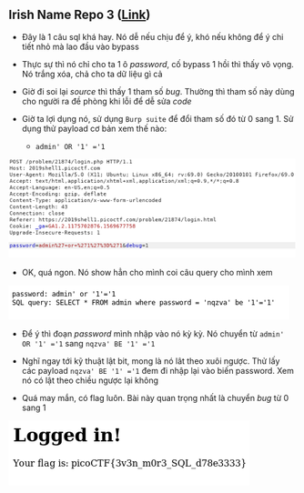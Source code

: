 ## Irish Name Repo 3 ([Link](https://2019shell1.picoctf.com/problem/21874/))

- Đây là 1 câu sql khá hay. Nó dễ nếu chịu để ý, khó nếu không để ý chi tiết nhỏ mà lao đầu vào bypass

- Thực sự thì nó chỉ cho ta 1 ô *password*, cố bypass 1 hồi thì thấy vô vọng. Nó trắng xóa, chả cho ta dữ liệu gì cả

- Giờ đi soi lại *source* thì thấy 1 tham số *bug*. Thường thì tham số này dùng cho người ra đề phòng khi lỗi để dễ sửa *code*

- Giờ ta lợi dụng nó, sử dụng `Burp suite` để đổi tham số đó từ 0 sang 1. Sử dụng thử payload cơ bản xem thế nào:

  - `admin' OR '1' ='1`

![1](Selection_001.png)

- OK, quá ngon. Nó show hẳn cho mình coi câu query cho mình xem

![2](Selection_002.png)

- Để ý thì đoạn *password* mình nhập vào nó kỳ kỳ. Nó chuyển từ `admin' OR '1' ='1` sang `nqzva' BE '1' ='1`

- Nghĩ ngay tới kỹ thuật lật bit, mong là nó lât theo xuôi ngược. Thử lấy các payload `nqzva' BE '1' ='1` đem đi nhập lại vào biến password. Xem nó có lật theo chiều ngược lại không

- Quá may mắn, có flag luôn. Bài này quan trọng nhất là chuyển *bug* từ 0 sang 1

![3](Selection_003.png)
